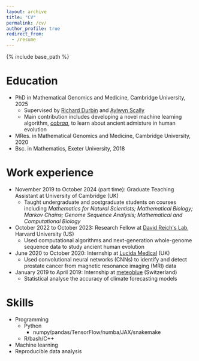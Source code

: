 ```yaml
---
layout: archive
title: "CV"
permalink: /cv/
author_profile: true
redirect_from:
  - /resume
---
```


{% include base_path %}

Education
======
* PhD in Mathematical Genomics and Medicine, Cambridge University, 2025
  * Supervised by [Richard Durbin](https://www.gen.cam.ac.uk/research-groups/research-groups/durbin) and [Aylwyn Scally](https://www.gen.cam.ac.uk/research-groups/research-groups/scally)
  * Main contribution includes developing a novel machine learning algorithm, [_cobraa_](https://www.biorxiv.org/content/10.1101/2024.03.24.586479v1), to learn about ancient admixture in human evolution  
* MRes. in Mathematical Genomics and Medicine, Cambridge University, 2020
* Bsc. in Mathematics, Exeter University, 2018

Work experience
======
* November 2019 to October 2024 (part time): Graduate Teaching Assistant at University of Cambridge (UK)
  * Taught undergraduate and postgraduate students on courses including _Mathematics for Natural Scientists; Mathematical Biology; Markov Chains; Genome Sequence Analysis; Mathematical and Computational Biology_
* October 2022 to October 2023: Research Fellow at [David Reich's Lab](https://reich.hms.harvard.edu/), Harvard University (US)
  * Used computational algorithms and next-generation whole-genome sequence data to study ancient human evolution
* June 2020 to October 2020: Internship at [Lucida Medical](https://lucidamedical.com/) (UK)
  * Used convolutional neural networks (CNNs) to identify and detect prostate cancer from magnetic resonance imaging (MRI) data 
* January 2019 to April 2019: Internship at [meteoblue](https://www.meteoblue.com/en/weather/week/switzerland_switzerland_2658434) (Switzerland)
  * Statistical analyse the accuracy of climate forecasting models
  
Skills
======
* Programming
  * Python
     * numpy/pandas/TensorFlow/numba/JAX/snakemake
  * R/bash/C++
* Machine learning
* Reproducible data analysis
